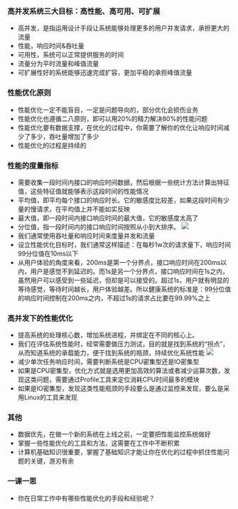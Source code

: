 ### 高并发系统三大目标：高性能、高可用、可扩展
- 高并发，是指运用设计手段让系统能够处理更多的用户并发请求，承担更大的流量
- 性能，响应时间&吞吐量
- 可用性，系统可以正常提供服务的时间
- 流量分为平时流量和峰值流量
- 可扩展性好的系统能够迅速完成扩容，更加平稳的承担峰值流量

### 性能优化原则
- 性能优化一定不能盲目，一定是问题导向的，部分优化会损伤业务
- 性能优化也遵循二八原则，即可以用20%的精力解决80%的性能问题
- 性能优化要有数据支撑，在优化的过程中，你需要了解你的优化让响应时间减少了多少，吞吐量增加了多少
- 性能优化的过程是持续的

### 性能的度量指标
- 需要收集一段时间内接口的响应时间数据，然后根据一些统计方法计算出特征值，这些特征值就能够表示这段时间的性能情况
- 平均值，即平均每个接口的响应时长。它的敏感度比较差，如果这段时间有少量的慢请求，在平均值上并不能如实反映
- 最大值，即一段时间内接口响应时间的最大值，它的敏感度太高了
- 分位值，指一段时间内的接口响应时间按照从小到大排序。
  ![](https://static001.geekbang.org/resource/image/1e/1e/1eb73981dfb18cfde5088c96d0c5cf1e.jpg)
- 我们通常使用吞吐量和响应时间来度量并发和流量
- 设立性能优化目标时，我们通常这样描述：在每秒1w次的请求量下，响应时间99分位值在10ms以下
- 从用户体验的角度来看，200ms是第一个分界点，接口响应时间在200ms以内，用户是感觉不到延迟的。而1s是另一个分界点，接口响应时间在1s之内，虽然用户可以感受到一些延迟，但却是可以接受的。超过1s，用户就有明显的等待感觉，等待时间越长，用户体验越差。所以健康系统的标准是：99分位值的响应时间控制在200ms之内，不超过1s的请求占比要在99.99%之上

### 高并发下的性能优化
- 提高系统的处理核心数，增加系统进程，并绑定在不同的核心上。
- 我们在评估系统性能时，经常需要做压力测试，目的就是找到系统的“拐点”，从而知道系统的承载能力，便于找到系统的瓶颈，持续优化系统性能
  ![](https://static001.geekbang.org/resource/image/23/3f/2379fce36fa3453a0326e62e4d5a333f.jpg)
- 减少单次任务响应时间，需要判断系统是CPU密集型还是IO密集型
- 如果是CPU密集型，优化方式就是选用更加高效的算法或者减少运算次数，发现这类问题，需要通过Profile工具来定位消耗CPU时间最多的模块
- 如果是IO密集型，发现这类性能瓶颈的手段要么是通过监控来发现，要么是采用Linux的工具来发现

### 其他
- 数据优先，在做一个新的系统在上线之前，一定要把性能监控系统做好
- 掌握一些性能优化的工具和方法，这需要在工作中不断积累
- 计算机基础知识很重要，掌握了基础知识才能让你在优化的过程中抓住性能问题的关键，游刃有余    

### 一课一思
- 你在日常工作中有哪些性能优化的手段和经验呢？
  